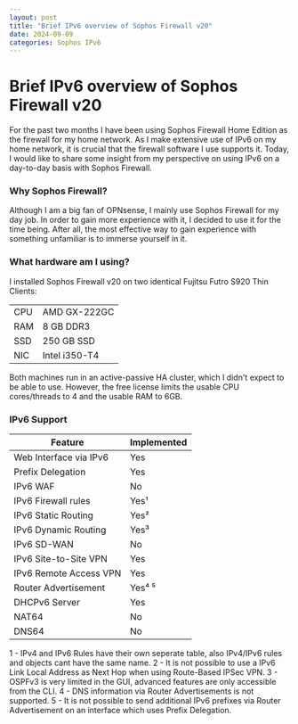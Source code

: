 ```yaml
---
layout: post
title: "Brief IPv6 overview of Sophos Firewall v20"
date: 2024-09-09
categories: Sophos IPv6
---
```


# Brief IPv6 overview of Sophos Firewall v20

For the past two months I have been using Sophos Firewall Home Edition as the firewall for my home network.
As I make extensive use of IPv6 on my home network, it is crucial that the firewall software I use supports it.
Today, I would like to share some insight from my perspective on using IPv6 on a day-to-day basis with Sophos Firewall.

### Why Sophos Firewall?

Although I am a big fan of OPNsense, I mainly use Sophos Firewall for my day job.
In order to gain more experience with it, I decided to use it for the time being.
After all, the most effective way to gain experience with something unfamiliar is to immerse yourself in it.

### What hardware am I using?

I installed Sophos Firewall v20 on two identical Fujitsu Futro S920 Thin Clients:

|     |               |
| --- | ------------- |
| CPU | AMD GX-222GC  |
| RAM | 8 GB DDR3     |
| SSD | 250 GB SSD    |
| NIC | Intel i350-T4 |

Both machines run in an active-passive HA cluster, which I didn't expect to be able to use.
However, the free license limits the usable CPU cores/threads to 4 and the usable RAM to 6GB.

### IPv6 Support

| Feature                | Implemented |
| ---------------------- | ----------- |
| Web Interface via IPv6 | Yes         |
| Prefix Delegation      | Yes         |
| IPv6 WAF               | No          |
| IPv6 Firewall rules    | Yes¹        |          
| IPv6 Static Routing    | Yes²        |
| IPv6 Dynamic Routing   | Yes³        |
| IPv6 SD-WAN            | No          |
| IPv6  Site-to-Site VPN | Yes         |
| IPv6 Remote Access VPN | Yes         |
| Router Advertisement   | Yes⁴ ⁵      |
| DHCPv6 Server          | Yes         |
| NAT64                  | No          |
| DNS64                  | No          |

1 - IPv4 and IPv6 Rules have their own seperate table, also IPv4/IPv6 rules and objects cant have the same name.
2 - It is not possible to use a IPv6 Link Local Address as Next Hop when using Route-Based IPSec VPN.
3 - OSPFv3 is very limited in the GUI, advanced features are only accessible from the CLI. 
4 - DNS information via Router Advertisements is not supported.
5 - It is not possible to send additional IPv6 prefixes via Router Advertisement on an interface which uses Prefix Delegation.


